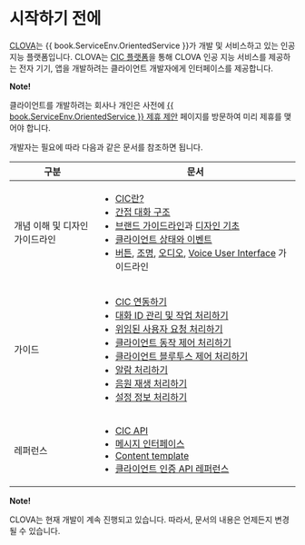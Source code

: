 # 시작하기 전에

<a target="_blank" href="https://clova.ai">CLOVA</a>는 {{ book.ServiceEnv.OrientedService }}가 개발 및 서비스하고 있는 인공지능 플랫폼입니다. CLOVA는 [CIC 플랫폼](/Develop/CIC_Overview.md#WhatisCIC)을 통해 CLOVA 인공 지능 서비스를 제공하는 전자 기기, 앱을 개발하려는 클라이언트 개발자에게 인터페이스를 제공합니다.

<div class="note">
  <p><strong>Note!</strong></p>
  <p>클라이언트를 개발하려는 회사나 개인은 사전에 <a target="_blank" href="{{ book.ServiceEnv.ProposalRegisterURI }}">{{ book.ServiceEnv.OrientedService }} 제휴 제안</a> 페이지를 방문하여 미리 제휴를 맺어야 합니다.</p>
</div>

개발자는 필요에 따라 다음과 같은 문서를 참조하면 됩니다.

<table>
  <thead>
    <tr>
      <th width="30%">구분</th>
      <th width="70%">문서</th>
    </tr>
  </thead>
  <tbody>
    <tr>
      <td>개념 이해 및 디자인 가이드라인</td>
      <td>
        <ul>
          <li><a href="/Develop/CIC_Overview.md#WhatisCIC">CIC란?</a></li>
          <li><a href="/Develop/CIC_Overview.md#IndirectDialogue">간접 대화 구조</a></li>
          <li><a href="/Design/Brand.md">브랜드 가이드라인</a>과 <a href="/Design/Design_Foundation.md">디자인 기초</a></li>
          <li><a href="/Design/UI/Client_State_And_Event.md">클라이언트 상태와 이벤트</a></li>
          <li><a href="/Design/UI/Button.md">버튼</a>, <a href="/Design/UI/Light.md">조명</a>, <a href="/Design/UI/Audio.md">오디오</a>, <a href="/Design/UI/Voice_User_Interface.md">Voice User Interface</a> 가이드라인</li>
        </ul>
      </td>
    </tr>
    <tr>
      <td>가이드</td>
      <td>
        <ul>
          <li><a href="/Develop/Guides/Interact_with_CIC.md">CIC 연동하기</a></li>
          <li><a href="/Develop/Guides/Manage_Dialogue_ID_And_Handle_Tasks.md">대화 ID 관리 및 작업 처리하기</a></li>
          <li><a href="/Develop/Guides/Handle_Delegation.md">위임된 사용자 요청 처리하기</a></li>
          <li><a href="/Develop/Guides/Handle_Device_Control.md">클라이언트 동작 제어 처리하기</a></li>
          <li><a href="/Develop/Guides/Handle_Bluetooth_Control.md">클라이언트 블루투스 제어 처리하기</a></li>
          <li><a href="/Develop/Guides/Handle_Alerts.md">알람 처리하기</a></li>
          <li><a href="/Develop/Guides/Handle_Audio_Playback.md">음원 재생 처리하기</a></li>
          <li><a href="/Develop/Guides/Handle_Settings.md">설정 정보 처리하기</a></li>
        </ul>
      </td>
    </tr>
    <tr>
      <td>레퍼런스</td>
      <td>
        <ul>
          <li><a href="/Develop/References/CIC_API.md">CIC API</a></li>
          <li><a href="/Develop/References/Message_Interfaces.md">메시지 인터페이스</a></li>
          <li><a href="/Develop/References/Content_Templates.md">Content template</a></li>
          <li><a href="/Develop/References/Client_Auth_API.md">클라이언트 인증 API 레퍼런스</a></li>
        </ul>
      </td>
    </tr>
  </tbody>
</table>


<div class="note">
  <p><strong>Note!</strong></p>
  <p>CLOVA는 현재 개발이 계속 진행되고 있습니다. 따라서, 문서의 내용은 언제든지 변경될 수 있습니다.</p>
</div>
